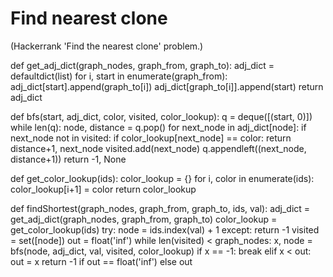 # Find nearest clone

(Hackerrank 'Find the nearest clone' problem.)

def get_adj_dict(graph_nodes, graph_from, graph_to):
    adj_dict = defaultdict(list)
    for i, start in enumerate(graph_from):
        adj_dict[start].append(graph_to[i])
        adj_dict[graph_to[i]].append(start)
    return adj_dict

def bfs(start, adj_dict, color, visited, color_lookup):
    q = deque([(start, 0)])
    while len(q):
        node, distance = q.pop()
        for next_node in adj_dict[node]:
            if next_node not in visited:
                if color_lookup[next_node] == color:
                    return distance+1, next_node
                visited.add(next_node)
                q.appendleft((next_node, distance+1))
    return -1, None

def get_color_lookup(ids):
    color_lookup = {}
    for i, color in enumerate(ids):
        color_lookup[i+1] = color
    return color_lookup

def findShortest(graph_nodes, graph_from, graph_to, ids, val):
    adj_dict = get_adj_dict(graph_nodes, graph_from, graph_to)
    color_lookup = get_color_lookup(ids)
    try:
        node = ids.index(val) + 1
    except:
        return -1
    visited = set([node])
    out = float('inf')
    while len(visited) < graph_nodes:
        x, node = bfs(node, adj_dict, val, visited, color_lookup)
        if x == -1:
            break
        elif x < out:
            out = x
    return -1 if out == float('inf') else out